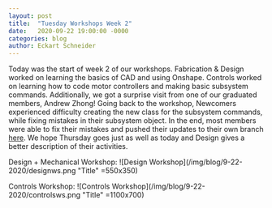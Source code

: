 ```yaml
---
layout: post
title:  "Tuesday Workshops Week 2"
date:   2020-09-22 19:00:00 -0000
categories: blog
author: Eckart Schneider
---
```

Today was the start of week 2 of our workshops. Fabrication & Design worked on learning the basics of CAD and using Onshape. Controls worked on learning how to code motor controllers 
and making basic subsystem commands. Additionally, we got a surprise visit from one of our graduated members, Andrew Zhong! Going back to the workshop, Newcomers experienced difficulty 
creating the new class for the subsystem commands, while fixing mistakes in their subsystem object. In the end, most members were able to fix their mistakes and pushed their updates to 
their own branch [here](https://github.com/team4099/Workshop-2020-09-17). We hope Thursday goes just as well as today and Design gives a better description of their activities. 

Design + Mechanical Workshop:
![Design Workshop](/img/blog/9-22-2020/designws.png "Title" =550x350)

Controls Workshop:
![Controls Workshop](/img/blog/9-22-2020/controlsws.png "Title" =1100x700)
